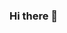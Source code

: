 ### Hi there 👋

<!--
**MatheusPortugall/MatheusPortugall** is a ✨ _special_ ✨ repository because its `README.md` (this file) appears on your GitHub profile.

<details>
  <summary>teste</summary>
</details>

Here are some ideas to get you started:

- 🔭 I’m currently working on ...
- 🌱 I’m currently learning ...
- 👯 I’m looking to collaborate on ...
- 🤔 I’m looking for help with ...
- 💬 Ask me about ...
- 📫 How to reach me: ...
- 😄 Pronouns: ...
- ⚡ Fun fact: ...
-->

